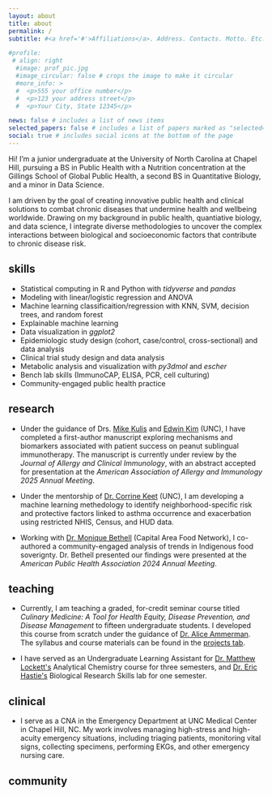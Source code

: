 ```yaml
---
layout: about
title: about
permalink: /
subtitle: #<a href='#'>Affiliations</a>. Address. Contacts. Motto. Etc.

#profile:
 # align: right
  #image: prof_pic.jpg
  #image_circular: false # crops the image to make it circular
  #more_info: >
  #  <p>555 your office number</p>
  #  <p>123 your address street</p>
  #  <p>Your City, State 12345</p>

news: false # includes a list of news items
selected_papers: false # includes a list of papers marked as "selected={true}"
social: true # includes social icons at the bottom of the page
---
```


Hi! I’m a junior undergraduate at the University of North Carolina at Chapel Hill, pursuing a BS in Public Health with a Nutrition concentration at the Gillings School of Global Public Health, a second BS in Quantitative Biology, and a minor in Data Science. 

I am driven by the goal of creating innovative public health and clinical solutions to combat chronic diseases that undermine health and wellbeing worldwide. Drawing on my background in public health, quantiative biology, and data science, I integrate diverse methodologies to uncover the complex interactions between biological and socioeconomic factors that contribute to chronic disease risk. 

## skills

- Statistical computing in R and Python with *tidyverse* and *pandas*
- Modeling with linear/logistic regression and ANOVA
- Machine learning classificaition/regression with KNN, SVM, decision trees, and random forest
- Explainable machine learning
- Data visualization in *ggplot2*
- Epidemiologic study design (cohort, case/control, cross-sectional) and data analysis
- Clinical trial study design and data analysis
- Metabolic analysis and visualization with *py3dmol* and *escher*
- Bench lab skills (ImmunoCAP, ELISA, PCR, cell culturing)
- Community-engaged public health practice

## research

- Under the guidance of Drs. [Mike Kulis](https://www.med.unc.edu/pediatrics/foodallergy/lab/kulis-lab/) and [Edwin Kim](https://www.med.unc.edu/pediatrics/people/edwin-kim-md-ms/) (UNC), I have completed a first-author manuscript exploring mechanisms and biomarkers associated with patient success on peanut sublingual immunotherapy. The manuscript is currently under review by the *Journal of Allergy and Clinical Immunology*, with an abstract accepted for presentation at the *American Association of Allergy and Immunology 2025 Annual Meeting*.

- Under the mentorship of [Dr. Corrine Keet](https://www.med.unc.edu/pediatrics/people/corinne-keet-md-phd/) (UNC), I am developing a machine learning methedology to identify neighborhood-specific risk and protective factors linked to asthma occurrence and exacerbation using restricted NHIS, Census, and HUD data.

- Working with [Dr. Monique Bethell](https://www.capitalareafoodnetwork.org/leadership) (Capital Area Food Network), I co-authored a community-engaged analysis of trends in Indigenous food soverignty. Dr. Bethell presented our findings were presented at the *American Public Health Association 2024 Annual Meeting*. 

## teaching

- Currently, I am teaching a graded, for-credit seminar course titled *Culinary Medicine: A Tool for Health Equity, Disease Prevention, and Disease Management* to fifteen undergraduate students. I developed this course from scratch under the guidance of [Dr. Alice Ammerman](https://sph.unc.edu/adv_profile/alice-ammerman-drph/). The syllabus and course materials can be found in the [projects tab](http://neel-i-singh.github.io/projects/). 

- I have served as an Undergraduate Learning Assistant for [Dr. Matthew Lockett's](https://chem.unc.edu/faculty/Lockett-Matthew/) Analytical Chemistry course for three semesters, and [Dr. Eric Hastie's](https://bio.unc.edu/faculty-profile/hastie/) Biological Research Skills lab for one semester. 

## clinical

- I serve as a CNA in the Emergency Department at UNC Medical Center in Chapel Hill, NC. My work involves managing high-stress and high-acuity emergency situations, including triaging patients, monitoring vital signs, collecting specimens, performing EKGs, and other emergency nursing care.

## community